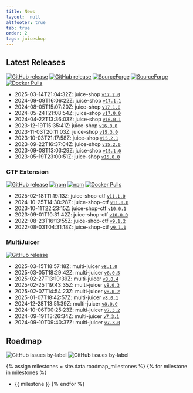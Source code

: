 ```yaml
---
title: News
layout:  null
altfooter: true
tab: true
order: 2
tags: juiceshop
---
```


## Latest Releases

[![GitHub release](https://img.shields.io/github/release/juice-shop/juice-shop.svg)](https://github.com/juice-shop/juice-shop/releases/latest)
[![GitHub release](https://img.shields.io/github/downloads/juice-shop/juice-shop/total.svg)](https://github.com/juice-shop/juice-shop/releases/latest)
[![SourceForge](https://img.shields.io/sourceforge/dm/juice-shop?label=sourceforge%20downloads)](https://sourceforge.net/projects/juice-shop/)
[![SourceForge](https://img.shields.io/sourceforge/dt/juice-shop?label=sourceforge%20downloads)](https://sourceforge.net/projects/juice-shop/)
[![Docker Pulls](https://img.shields.io/docker/pulls/bkimminich/juice-shop.svg)](https://hub.docker.com/r/bkimminich/juice-shop)

<!-- next:juice-shop -->
* 2025-03-14T21:04:32Z: juice-shop [`v17.2.0`](https://github.com/juice-shop/juice-shop/releases/tag/v17.2.0)
* 2024-09-09T16:06:22Z: juice-shop [`v17.1.1`](https://github.com/juice-shop/juice-shop/releases/tag/v17.1.1)
* 2024-08-05T15:07:20Z: juice-shop [`v17.1.0`](https://github.com/juice-shop/juice-shop/releases/tag/v17.1.0)
* 2024-05-24T21:08:54Z: juice-shop [`v17.0.0`](https://github.com/juice-shop/juice-shop/releases/tag/v17.0.0)
* 2024-04-22T13:36:03Z: juice-shop [`v16.0.1`](https://github.com/juice-shop/juice-shop/releases/tag/v16.0.1)
* 2023-12-19T15:35:41Z: juice-shop [`v16.0.0`](https://github.com/juice-shop/juice-shop/releases/tag/v16.0.0)
* 2023-11-03T20:11:03Z: juice-shop [`v15.3.0`](https://github.com/juice-shop/juice-shop/releases/tag/v15.3.0)
* 2023-10-03T21:17:58Z: juice-shop [`v15.2.1`](https://github.com/juice-shop/juice-shop/releases/tag/v15.2.1)
* 2023-09-22T16:37:04Z: juice-shop [`v15.2.0`](https://github.com/juice-shop/juice-shop/releases/tag/v15.2.0)
* 2023-09-08T13:03:29Z: juice-shop [`v15.1.0`](https://github.com/juice-shop/juice-shop/releases/tag/v15.1.0)
* 2023-05-19T23:00:51Z: juice-shop [`v15.0.0`](https://github.com/juice-shop/juice-shop/releases/tag/v15.0.0)

### CTF Extension

[![GitHub release](https://img.shields.io/github/release/juice-shop/juice-shop-ctf.svg)](https://github.com/juice-shop/juice-shop-ctf/releases/latest)
[![npm](https://img.shields.io/npm/dm/juice-shop-ctf-cli.svg)](https://www.npmjs.com/package/juice-shop-ctf-cli)
[![npm](https://img.shields.io/npm/dt/juice-shop-ctf-cli.svg)](https://www.npmjs.com/package/juice-shop-ctf-cli)
[![Docker Pulls](https://img.shields.io/docker/pulls/bkimminich/juice-shop-ctf.svg)](https://hub.docker.com/r/bkimminich/juice-shop-ctf)

<!-- next:juice-shop-ctf -->
* 2025-02-18T11:19:13Z: juice-shop-ctf [`v11.1.0`](https://github.com/juice-shop/juice-shop-ctf/releases/tag/v11.1.0)
* 2024-10-25T14:30:28Z: juice-shop-ctf [`v11.0.0`](https://github.com/juice-shop/juice-shop-ctf/releases/tag/v11.0.0)
* 2023-10-11T22:23:15Z: juice-shop-ctf [`v10.0.1`](https://github.com/juice-shop/juice-shop-ctf/releases/tag/v10.0.1)
* 2023-09-01T10:31:42Z: juice-shop-ctf [`v10.0.0`](https://github.com/juice-shop/juice-shop-ctf/releases/tag/v10.0.0)
* 2022-08-23T16:13:55Z: juice-shop-ctf [`v9.1.2`](https://github.com/juice-shop/juice-shop-ctf/releases/tag/v9.1.2)
* 2022-08-03T04:31:18Z: juice-shop-ctf [`v9.1.1`](https://github.com/juice-shop/juice-shop-ctf/releases/tag/v9.1.1)

### MultiJuicer

[![GitHub release](https://img.shields.io/github/release/juice-shop/multi-juicer.svg)](https://github.com/juice-shop/juice-shop-ctf/releases/latest)

<!-- next:multi-juicer -->
* 2025-03-15T18:57:18Z: multi-juicer [`v8.1.0`](https://github.com/juice-shop/multi-juicer/releases/tag/v8.1.0)
* 2025-03-05T18:29:42Z: multi-juicer [`v8.0.5`](https://github.com/juice-shop/multi-juicer/releases/tag/v8.0.5)
* 2025-02-27T13:10:39Z: multi-juicer [`v8.0.4`](https://github.com/juice-shop/multi-juicer/releases/tag/v8.0.4)
* 2025-02-25T19:43:35Z: multi-juicer [`v8.0.3`](https://github.com/juice-shop/multi-juicer/releases/tag/v8.0.3)
* 2025-02-07T14:54:23Z: multi-juicer [`v8.0.2`](https://github.com/juice-shop/multi-juicer/releases/tag/v8.0.2)
* 2025-01-07T18:42:57Z: multi-juicer [`v8.0.1`](https://github.com/juice-shop/multi-juicer/releases/tag/v8.0.1)
* 2024-12-28T13:51:39Z: multi-juicer [`v8.0.0`](https://github.com/juice-shop/multi-juicer/releases/tag/v8.0.0)
* 2024-10-06T00:25:23Z: multi-juicer [`v7.3.2`](https://github.com/juice-shop/multi-juicer/releases/tag/v7.3.2)
* 2024-09-19T13:26:34Z: multi-juicer [`v7.3.1`](https://github.com/juice-shop/multi-juicer/releases/tag/v7.3.1)
* 2024-09-10T09:40:37Z: multi-juicer [`v7.3.0`](https://github.com/juice-shop/multi-juicer/releases/tag/v7.3.0)

## Roadmap

![GitHub issues by-label](https://img.shields.io/github/issues/juice-shop/juice-shop/help%20wanted.svg)
![GitHub issues by-label](https://img.shields.io/github/issues/juice-shop/juice-shop/good%20first%20issue.svg)

{% assign milestones = site.data.roadmap_milestones %}
{% for milestone in milestones %}
* {{ milestone }}
{% endfor %}
